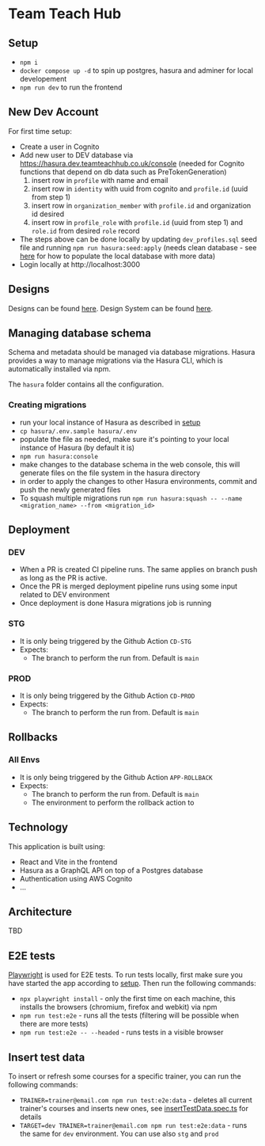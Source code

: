 # Team Teach Hub

## Setup
- `npm i`
- `docker compose up -d` to spin up postgres, hasura and adminer for local developement
- `npm run dev` to run the frontend

## New Dev Account

For first time setup:
- Create a user in Cognito
- Add new user to DEV database via https://hasura.dev.teamteachhub.co.uk/console (needed for Cognito functions that depend on db data such as PreTokenGeneration)
  1. insert row in `profile` with name and email
  2. insert row in `identity` with uuid from cognito and `profile.id` (uuid from step 1)
  3. insert row in `organization_member` with `profile.id` and organization id desired
  4. insert row in `profile_role` with `profile.id` (uuid from step 1) and `role.id` from desired `role` record
- The steps above can be done locally by updating `dev_profiles.sql` seed file and running `npm run hasura:seed:apply` (needs clean database - see [here](https://github.com/TeamTeach/data) for how to populate the local database with more data)
- Login locally at http://localhost:3000

## Designs

Designs can be found [here](https://www.figma.com/file/WAkwbNIrsbvOJlqTKfuvdh/TTH-V1.1-Hi-Fi).
Design System can be found [here](https://www.figma.com/file/5cnwhggjiOTy1523YJveX3/Team-Teach-Design-System).

## Managing database schema

Schema and metadata should be managed via database migrations. Hasura provides a way to manage migrations via the Hasura CLI, which is automatically installed via npm.

The `hasura` folder contains all the configuration.

### Creating migrations

- run your local instance of Hasura as described in [setup](#setup)
- `cp hasura/.env.sample hasura/.env`
- populate the file as needed, make sure it's pointing to your local instance of Hasura (by default it is)
- `npm run hasura:console`
- make changes to the database schema in the web console, this will generate files on the file system in the hasura directory
- in order to apply the changes to other Hasura environments, commit and push the newly generated files
- To squash multiple migrations run `npm run hasura:squash -- --name <migration_name> --from <migration_id>`

## Deployment

### DEV
- When a PR is created CI pipeline runs. The same applies on branch push as long as the PR is active.
- Once the PR is merged deployment pipeline runs using some input related to DEV environment
- Once deployment is done Hasura migrations job is running 

### STG
- It is only being triggered by the Github Action `CD-STG`
- Expects:
    - The branch to perform the run from. Default is `main` 

### PROD
- It is only being triggered by the Github Action `CD-PROD`
- Expects:
    - The branch to perform the run from. Default is `main` 

## Rollbacks

### All Envs
- It is only being triggered by the Github Action `APP-ROLLBACK`
- Expects:
    - The branch to perform the run from. Default is `main` 
    - The environment to perform the rollback action to

## Technology

This application is built using:

- React and Vite in the frontend
- Hasura as a GraphQL API on top of a Postgres database
- Authentication using AWS Cognito
- ...

## Architecture

TBD

## E2E tests

[Playwright](https://playwright.dev/) is used for E2E tests. To run tests locally, first make sure you have started the app according to [setup](#setup). Then run the following commands:
- `npx playwright install` - only the first time on each machine, this installs the browsers (chromium, firefox and webkit) via npm
- `npm run test:e2e` - runs all the tests (filtering will be possible when there are more tests)
- `npm run test:e2e -- --headed` - runs tests in a visible browser

## Insert test data
To insert or refresh some courses for a specific trainer, you can run the following commands:
- `TRAINER=trainer@email.com npm run test:e2e:data` - deletes all current trainer's courses and inserts new ones, see [insertTestData.spec.ts](playwright/tests/insertTestData.spec.ts) for details
- `TARGET=dev TRAINER=trainer@email.com npm run test:e2e:data` - runs the same for `dev` environment. You can use also `stg` and `prod`
